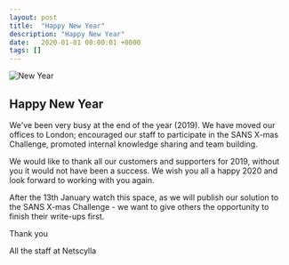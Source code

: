 ```yaml
---
layout: post
title:  "Happy New Year"
description: "Happy New Year"
date:   2020-01-01 00:00:01 +0000
tags: []
---
```


![New Year](/blog/assets/2020-new-year.png)

## Happy New Year

We've been very busy at the end of the year (2019). We have moved our offices to London; encouraged our staff to participate in the SANS X-mas Challenge, promoted internal
knowledge sharing and team building.

We would like to thank all our customers and supporters for 2019, without you it would not have been a success. We wish you all a happy 2020 and look forward to working with you again.

After the 13th January watch this space, as we will publish our solution to the SANS X-mas Challenge - we want to give others the opportunity to finish their write-ups first.

Thank you

All the staff at Netscylla

